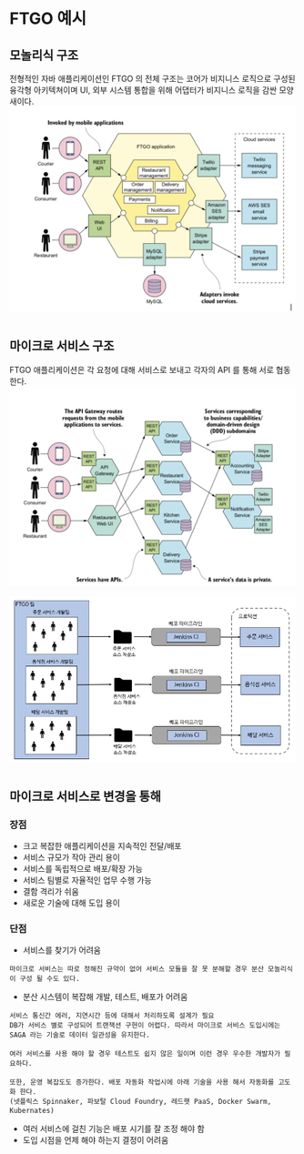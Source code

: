 # FTGO 예시

## 모놀리식 구조
전형적인 자바 애플리케이션인 FTGO 의 전체 구조는 코어가 비지니스 로직으로 구성된 융각형 아키텍쳐이며 UI, 외부 시스템 통합을 위해 어댑터가 비지니스 로직을 감싼 모양새이다.  
![2-1](https://raw.githubusercontent.com/sanggi-wjg/my_study/main/MicroServiceArchitecture/data/2-1.png)

#
## 마이크로 서비스 구조
FTGO 애플리케이션은 각 요청에 대해 서비스로 보내고 각자의 API 를 통해 서로 협동한다.
![2-2](https://raw.githubusercontent.com/sanggi-wjg/my_study/main/MicroServiceArchitecture/data/2-2.png)

![2-3](https://raw.githubusercontent.com/sanggi-wjg/my_study/main/MicroServiceArchitecture/data/2-3.PNG)

#
## 마이크로 서비스로 변경을 통해
### 장점
* 크고 복잡한 애플리케이션을 지속적인 전달/배포 
* 서비스 규모가 작아 관리 용이
* 서비스를 독립적으로 배포/확장 가능
* 서비스 팀별로 자율적인 업무 수행 가능
* 결함 격리가 쉬움
* 새로운 기술에 대해 도입 용이

### 단점
* 서비스를 찾기가 어려움
```
마이크로 서비스는 따로 정해진 규약이 없어 서비스 모듈을 잘 못 분해할 경우 분산 모놀리식이 구성 될 수도 있다.
```
* 분산 시스템이 복잡해 개발, 테스트, 배포가 어려움
```
서비스 통신간 에러, 지연시간 등에 대해서 처리하도록 설계가 필요 
DB가 서비스 별로 구성되어 트랜잭션 구현이 어렵다. 따라서 마이크로 서비스 도입시에는 SAGA 라는 기술로 데이터 일관성을 유지한다.

여러 서비스를 사용 해야 할 경우 테스트도 쉽지 않은 일이며 이런 경우 우수한 개발자가 필요하다. 

또한, 운영 복잡도도 증가한다. 배포 자동화 작업시에 아래 기술을 사용 해서 자동화를 고도화 한다.
(넷플릭스 Spinnaker, 파보탈 Cloud Foundry, 레드햇 PaaS, Docker Swarm, Kubernates)
```
* 여러 서비스에 걸친 기능은 배포 시기를 잘 조정 해야 함
* 도입 시점을 언제 해야 하는지 결정이 어려움
